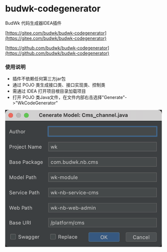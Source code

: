 # budwk-codegenerator
BudWk 代码生成器IDEA插件

[https://gitee.com/budwk/budwk-codegenerator](https://gitee.com/budwk/budwk-codegenerator)

[https://github.com/budwk/budwk-codegenerator](https://github.com/budwk/budwk-codegenerator)

### 使用说明

* 插件不依赖任何第三方jar包
* 通过 POJO 类生成接口类、接口实现类、控制类
* 需通过 IDEA 打开项目根目录加载项目
* 打开 POJO 类Java文件，在文件内部右击选择"Generate"->"WkCodeGenerator"

![demo](demo.png)